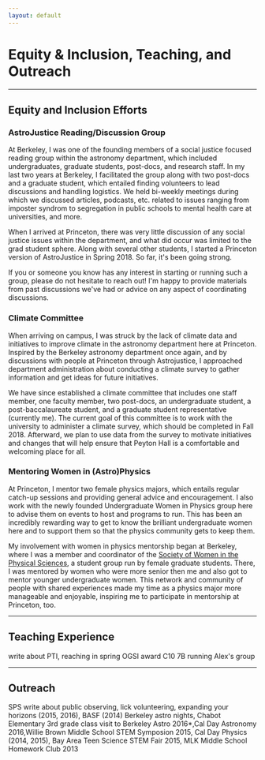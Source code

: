 ```yaml
---
layout: default
---
```


# Equity & Inclusion, Teaching, and Outreach
---
## Equity and Inclusion Efforts
### AstroJustice Reading/Discussion Group
At Berkeley, I was one of the founding members of a social justice focused reading group within the astronomy department, which included undergraduates, graduate students, post-docs, and research staff. In my last two years at Berkeley, I facilitated the group along with two post-docs and a graduate student, which entailed finding volunteers to lead discussions and handling logistics. We held bi-weekly meetings during which we discussed articles, podcasts, etc. related to issues ranging from imposter syndrom to segregation in public schools to mental health care at universities, and more.

When I arrived at Princeton, there was very little discussion of any social justice issues within the department, and what did occur was limited to the grad student sphere. Along with several other students, I started a Princeton version of AstroJustice in Spring 2018. So far, it's been going strong. 

If you or someone you know has any interest in starting or running such a group, please do not hesitate to reach out! I'm happy to provide materials from past discussions we've had or advice on any aspect of coordinating discussions.

### Climate Committee
When arriving on campus, I was struck by the lack of climate data and initiatives to improve climate in the astronomy department here at Princeton. Inspired by the Berkeley astronomy department once again, and by discussions with people at Princeton through Astrojustice, I approached department administration about conducting a climate survey to gather information and get ideas for future initiatives. 

We have since established a climate committee that includes one staff member, one faculty member, two post-docs, an undergraduate student, a post-baccalaureate student, and a graduate student representative (currently me). The current goal of this committee is to work with the university to administer a climate survey, which should be completed in Fall 2018. Afterward, we plan to use data from the survey to motivate initiatives and changes that will help ensure that Peyton Hall is a comfortable and welcoming place for all.
 
### Mentoring Women in (Astro)Physics
At Princeton, I mentor two female physics majors, which entails regular catch-up sessions and providing general advice and encouragement. I also work with the newly founded Undergraduate Women in Physics group here to advise them on events to host and programs to run. This has been an incredibly rewarding way to get to know the brilliant undergraduate women here and to support them so that the physics community gets to keep them.

My involvement with women in physics mentorship began at Berkeley, where I was a member and coordinator of the 
[Society of Women in the Physical Sciences](https://swps.berkeley.edu/), a student group run by female graduate students. There, I was mentored by women who were more senior then me and also got to mentor younger undergraduate women. This network and community of people with shared experiences made my time as a physics major more manageable and enjoyable, inspiring me to participate in mentorship at Princeton, too.

---

## Teaching Experience
write about PTI, reaching in spring
OGSI award
C10
7B
running Alex's group

---

## Outreach
SPS
write about public observing, lick volunteering, expanding your horizons (2015, 2016), BASF (2014)
Berkeley astro nights, Chabot Elementary 3rd grade class visit to Berkeley Astro 2016*,Cal Day Astronomy 2016,Willie Brown Middle School STEM Symposion 2015, Cal Day Physics (2014, 2015), Bay Area Teen Science STEM Fair 2015, MLK Middle School Homework Club 2013
